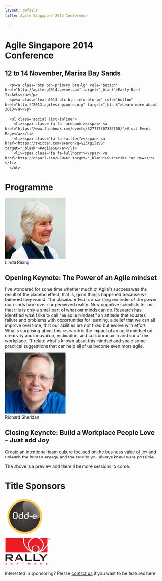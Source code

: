 ```yaml
---
layout: default
title: Agile Singapore 2014 Conference

---
```


<div class="jumbotron">
   <div class="container text-center">
      <h1>Agile Singapore 2014<br/>Conference</h1>
      <h2>12 to 14 November, Marina Bay Sands</h2>

      <p><a class="btn btn-primary btn-lg" role="button" href="http://agilesg2014.gevme.com" target="_blank">Early Bird Tickets</a></p>
      <p><a class="learn2013 btn btn-info btn-sm" role="button" href="http://2013.agilesingapore.org" target="_blank">Learn more about 2013</a></p>

      <ul class="social list-inline">
        <li><span class="fa fa-facebook"></span> <a href="https://www.facebook.com/events/327707307383700/">Visit Event Page</a></li>
        <li><span class="fa fa-twitter"></span> <a href="https://twitter.com/search?q=%23AgileSG" target="_blank">#AgileSG</a></li>
        <li><span class="fa fa-bullhorn"></span> <a href="http://eepurl.com/L5BAb" target="_blank">Subscribe for News</a></li>
      </ul>
   </div>
</div>

<div class="programme">
  <div class="container text-center">
    <h1 class="page-header">Programme</h1>
    <div class="row">
      <div class="col-md-2">
        <div class="thumbnail">
          <a href="speakers.html#linda_rising"><img src="img/speakers/linda_rising.jpg" width="200"></a>
          <div class="caption">Linda Rising</div>
        </div>
      </div>
      <div class="session col-md-10 text-left">
        <h2>Opening Keynote: The Power of an Agile mindset</h2>
        <p>I've wondered for some time whether much of Agile's success was the result of the placebo effect, that is, good things happened because we believed they would. The placebo effect is a startling reminder of the power our minds have over our perceived reality. Now cognitive scientists tell us that this is only a small part of what our minds can do. Research has identified what I like to call "an agile mindset," an attitude that equates failure and problems with opportunities for learning, a belief that we can all improve over time, that our abilities are not fixed but evolve with effort. What's surprising about this research is the impact of an agile mindset on creativity and innovation, estimation, and collaboration in and out of the workplace. I'll relate what's known about this mindset and share some practical suggestions that can help all of us become even more agile.</p>
      </div>
    </div>
    <div class="row">
      <div class="col-md-2">
        <div class="thumbnail">
          <a href="speakers.html#sheridan"><img src="img/speakers/sheridan.jpg" width="200"></a>
          <div class="caption">Richard Sheridan</div>
        </div>
      </div>
      <div class="session col-md-10 text-left">
        <h2>Closing Keynote: Build a Workplace People Love - Just add Joy</h2>
        <p>Create an intentional team culture focused on the business value of joy and unleash the human energy and the results you always knew were possible.</p>
      </div>
    </div>
    <p style="margin-bottom:30px">The above is a preview and there'll be more sessions to come.</p>
  </div>
</div>

<div class="sponsors-brief">
  <div class="container text-center">
    <h1 class="page-header">Title Sponsors</h1>
    <div class="row">
      <div class="col-md-3"></div>
      <div class="col-md-3">
        <div class="thumbnail">
          <a href="http://odd-e.com" target="_blank"><img src="img/sponsors/Odd-e.png" width="130"></a>
        </div>
      </div>
      <div class="col-md-3">
        <div class="thumbnail">
          <a href="http://www.rallydev.com/asia" target="_blank"><img src="img/sponsors/Rally.png" width="150"></a>
        </div>
      </div>
    </div>
    <div class="row">
      <div class="col-md-12">
        <p>Interested in sponsoring? Please <a href="mailto:ask2014@agilesingapore.org">contact us</a> if you want to be featured here.</p>
      </div>
    </div>
  </div>
</div>
